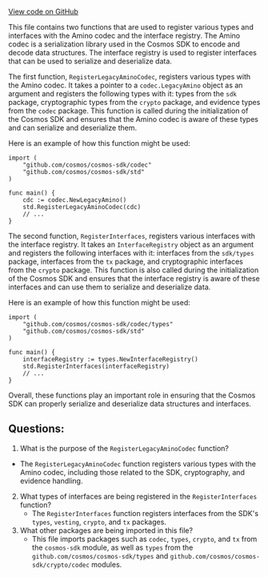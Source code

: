 [View code on GitHub](https://github.com/cosmos/cosmos-sdk/blob/main/std/codec.go)

This file contains two functions that are used to register various types and interfaces with the Amino codec and the interface registry. The Amino codec is a serialization library used in the Cosmos SDK to encode and decode data structures. The interface registry is used to register interfaces that can be used to serialize and deserialize data.

The first function, `RegisterLegacyAminoCodec`, registers various types with the Amino codec. It takes a pointer to a `codec.LegacyAmino` object as an argument and registers the following types with it: types from the `sdk` package, cryptographic types from the `crypto` package, and evidence types from the `codec` package. This function is called during the initialization of the Cosmos SDK and ensures that the Amino codec is aware of these types and can serialize and deserialize them.

Here is an example of how this function might be used:

```
import (
    "github.com/cosmos/cosmos-sdk/codec"
    "github.com/cosmos/cosmos-sdk/std"
)

func main() {
    cdc := codec.NewLegacyAmino()
    std.RegisterLegacyAminoCodec(cdc)
    // ...
}
```

The second function, `RegisterInterfaces`, registers various interfaces with the interface registry. It takes an `InterfaceRegistry` object as an argument and registers the following interfaces with it: interfaces from the `sdk/types` package, interfaces from the `tx` package, and cryptographic interfaces from the `crypto` package. This function is also called during the initialization of the Cosmos SDK and ensures that the interface registry is aware of these interfaces and can use them to serialize and deserialize data.

Here is an example of how this function might be used:

```
import (
    "github.com/cosmos/cosmos-sdk/codec/types"
    "github.com/cosmos/cosmos-sdk/std"
)

func main() {
    interfaceRegistry := types.NewInterfaceRegistry()
    std.RegisterInterfaces(interfaceRegistry)
    // ...
}
```

Overall, these functions play an important role in ensuring that the Cosmos SDK can properly serialize and deserialize data structures and interfaces.
## Questions: 
 1. What is the purpose of the `RegisterLegacyAminoCodec` function?
   - The `RegisterLegacyAminoCodec` function registers various types with the Amino codec, including those related to the SDK, cryptography, and evidence handling.
2. What types of interfaces are being registered in the `RegisterInterfaces` function?
   - The `RegisterInterfaces` function registers interfaces from the SDK's `types`, `vesting`, `crypto`, and `tx` packages.
3. What other packages are being imported in this file?
   - This file imports packages such as `codec`, `types`, `crypto`, and `tx` from the `cosmos-sdk` module, as well as `types` from the `github.com/cosmos/cosmos-sdk/types` and `github.com/cosmos/cosmos-sdk/crypto/codec` modules.